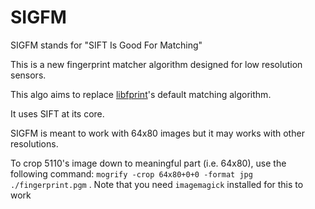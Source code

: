 # SIGFM

SIGFM stands for "SIFT Is Good For Matching"

This is a new fingerprint matcher algorithm designed for low resolution sensors.

This algo aims to replace [libfprint](https://gitlab.freedesktop.org/libfprint)'s default matching algorithm.

It uses SIFT at its core.

SIGFM is meant to work with 64x80 images but it may works with other resolutions.

To crop 5110's image down to meaningful part (i.e. 64x80), use the following command: ```mogrify -crop 64x80+0+0 -format jpg ./fingerprint.pgm``` .
Note that you need ```imagemagick``` installed for this to work